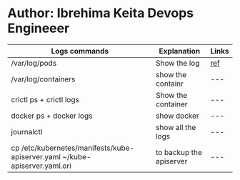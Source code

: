 # Author: Ibrehima Keita Devops Engineeer 
| Logs commands | Explanation | Links |
|---------------|--------------|-------|
/var/log/pods   | Show the log |[ref](https://killercoda.com/killer-shell-cks/scenario/apiserver-crash)|
/var/log/containers| show the containr | ---|
 crictl ps + crictl logs | Show the container | ---|
 docker ps + docker logs | show docker | ---|
 journalctl | show all the logs | --- |
 cp /etc/kubernetes/manifests/kube-apiserver.yaml ~/kube-apiserver.yaml.ori | to backup the apiserver |---|
